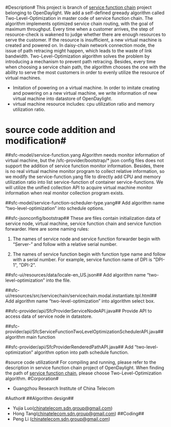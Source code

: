 #Description#
This project is branch of [service function chain](https://wiki.opendaylight.org/view/Service_Function_Chaining:Main) project belonging to OpenDaylight.  We add a self-defined greeady algorithm called Two-Level-Optimization in master code of service function chain.  The algorithm implements optimized service chain routing, with the goal of maximum throughput.  Every time when a customer arrives, the step of resource-check is wakened to judge whether there are enough resources to serve the customer.  If the resource is insufficient, a new virtual machine is created and powered on.  In daisy-chain network connection mode, the issue of path retracing might happen, which leads to the waste of link bandwidth.  Two-Level-Optimization algorithm solves the problem by introducing a mechanism to prevent path retracing.  Besides, every time when choosing a service chain path, the algorithm chooses the one with the ability to serve the most customers in order to evenly utilize the resource of virtual machines.

* Imitation of powering on a virtual machine.  In order to imitate creating and powering on a new virtual machine, we write information of new virtual machine into datastore of OpenDaylight.
* virtual machine resource includes: cpu utilization ratio and memory utilization ratio.

# source code addition and modification#
##sfc-model/service-function.yang 
Algorithm needs monitor information of virtual machine, but the /sfc-provider/bootstrap/* json config files does not support the addition of service function monitor information.  Besides, there is no real virtual machine monitor program to collect relative information, so we modify the service-function.yang file to directly add CPU and memory utilization ratio into list service-function of container service-functions.  We will utilize the unified collection API to acquire virtual machine monitor information when real monitor collection program exists.

##sfc-model/service-function-scheduler-type.yang##
Add algorithm name “two-level-optimization” into schedule options.

##sfc-jsonconfig/bootstrap##
These are files contain initialization data of service node, virtual machine, service function chain and service function forwarder.  Here are some naming rules:


1. The names of service node and service function forwarder begin with “Server-” and follow with a relative serial number.

2. The names of service function begin with function type name and follow with a serial number.  For example, service function name of DPI is "DPI-1", "DPI-2".

##sfc-ui/resources/data/locale-en_US.json##
Add algorithm name “two-level-optimization” into the file.

##sfc-ui/resources/src/servicechain/servicechain.modal.instantiate.tpl.html##
Add algorithm name “two-level-optimization” into algorithm select box.

##sfc-provider/api/SfcProviderServiceNodeAPI.java##
Provide API to access data of service node in datastore.

##sfc-provider/api/SfcServiceFunctionTwoLevelOptimizationSchedulerAPI.java##
algorithm main function

##sfc-provider/api/SfcProviderRenderedPathAPI.java##
Add “two-level-optimization” algorithm option into path schedule function.

#source code utilization#
For compiling and running, please refer to the description in service function chain project of OpenDaylight.  When finding the path of [service function chain](https://wiki.opendaylight.org/view/Service_Function_Chaining:Main), please choose Two-Level-Optimization algorithm. 
#Corporation#

* Guangzhou Research Institute of China Telecom 

#Author#
##Algorithm design##
* Yujia Luo(chinatelecom.sdn.group@gmail.com)
* Hong Tang(chinatelecom.sdn.group@gmail.com)
##Coding##
* Peng Li (chinatelecom.sdn.group@gmail.com)